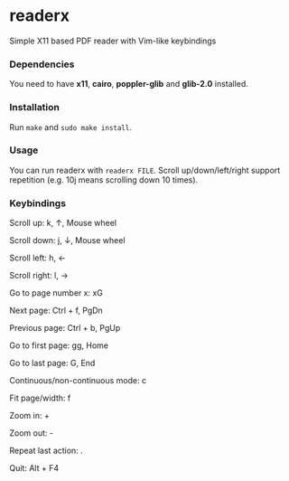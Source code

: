 # readerx
Simple X11 based PDF reader with Vim-like keybindings

### Dependencies
You need to have **x11**, **cairo**, **poppler-glib** and **glib-2.0** installed.

### Installation
Run <code>make</code> and <code>sudo make install</code>.

### Usage
You can run readerx with <code>readerx FILE</code>. Scroll up/down/left/right support repetition (e.g. 10j means scrolling down 10 times).

### Keybindings
Scroll up: k, ↑, Mouse wheel

Scroll down: j, ↓, Mouse wheel

Scroll left: h, ←

Scroll right: l, →

Go to page number x: xG

Next page: Ctrl + f, PgDn

Previous page: Ctrl + b, PgUp

Go to first page: gg, Home

Go to last page: G, End

Continuous/non-continuous mode: c

Fit page/width: f

Zoom in: +

Zoom out: -

Repeat last action: .

Quit: Alt + F4
